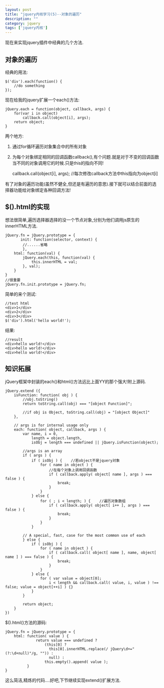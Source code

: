 ```yaml
---
layout: post
title: "jquery内核学习(5)--对象的遍历"
description: ""
category: jquery
tags: ['jquery内核']
---
```


现在来实现jquery插件中经典的几个方法.

## 对象的遍历

经典的用法:

    $('div').each(function() {
        //do something
    });

现在给我的jquery扩展一个each()方法:

    jQuery.each = function(object, callback, args) {
        for(var i in object)
            callback.call(object[i], args);
        return object;
    }

两个地方:

1. 通过for循环遍历对象集合中的所有对象

2. 为每个对象绑定相同的回调函数callback(),有个问题.就是对于不变的回调函数当不同的对象调用它的时候.只是this的指向不同!

    callback.call(object[i], args);    //每次修改callback方法中this指向为object[i]

有了对象的遍历功能(虽然不健全,但还是有遍历的意思).接下就可以结合前面的选择器功能给对象绑定各种回调方法!
<!--more--> 

## $().html的实现

想法很简单,遍历选择器选择的没一个节点对象,分别为他们调用js原生的innerHTML方法.

    jQuery.fn = jQuery.prototype = {
           init: function(selector, context) {
            //......省略
            },
        html: function(val) {
            jQuery.each(this, function(val) {
                this.innerHTML = val;
            }, val);
        }
    }
    //很重要
    jQuery.fn.init.prototype = jQuery.fn;

简单的来个测试:

    //test html
    <div>1</div>
    <div>2</div>
    <div>3</div>
    $('div').html('hello world!');

结果:

    //result
    <div>hello world!</div>
    <div>hello world!</div>
    <div>hello world!</div>

## 知识拓展

jQuery框架中封装的each()和html()方法远比上面YY的那个强大!附上源码. 

    jQuery.extend ({
        isFunction: function( obj ) {
            //obj.toString()
            return toString.call(obj) === "[object Function]";

            //if obj is Object, toString.call(obj) = "[object Object]"
        },

        // args is for internal usage only
        each: function( object, callback, args ) {
            var name, i = 0,
                length = object.length,
                isObj = length === undefined || jQuery.isFunction(object);

            //args is an array
            if ( args ) {
                if ( isObj ) {    //若object不是jquery对象
                    for ( name in object ) {
                        //在每个对象上调用回调函数
                        if ( callback.apply( object[ name ], args ) === false ) {
                            break;
                        }
                    }
                } else {    
                    for ( ; i < length; ) {    //遍历对象数组
                        if ( callback.apply( object[ i++ ], args ) === false ) {
                            break;
                        }
                    }
                }

            // A special, fast, case for the most common use of each
            } else {
                if ( isObj ) {
                    for ( name in object ) {
                        if ( callback.call( object[ name ], name, object[ name ] ) === false ) {
                            break;
                        }
                    }
                } else {
                    for ( var value = object[0];
                        i < length && callback.call( value, i, value ) !== false; value = object[++i] ) {}
                }
            }

            return object;
        }
    })

$().html()方法的源码:

    jQuery.fn = jQuery.prototype = {
        html: function( value ) {
                  return value === undefined ?
                      (this[0] ?
                        this[0].innerHTML.replace(/ jQuery\d+="(?:\d+null)"/g, "")) :
                        null) :
                      this.empty().append( value );
              }
    }

这么简洁,精炼的代码....好吧,下节继续实现extend()扩展方法.
